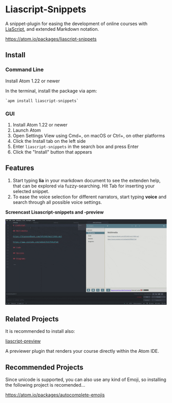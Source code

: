 # Liascript-Snippets

A snippet-plugin for easing the development of online courses with [LiaScript](https://LiaScript.github.io), and extended Markdown notation.

https://atom.io/packages/liascript-snippets

## Install


### Command Line

Install Atom 1.22 or newer

In the terminal, install the package via apm:

    `apm install liascript-snippets`

### GUI

1. Install Atom 1.22 or newer
2. Launch Atom
3. Open Settings View using Cmd+, on macOS or Ctrl+, on other platforms
4. Click the Install tab on the left side
5. Enter `liascript-snippets` in the search box and press Enter
6. Click the "Install" button that appears

## Features

1. Start typing **lia** in your markdown document to see the extenden help, that
   can be explored via fuzzy-searching. Hit Tab for inserting your selected
   snippet.
2. To ease the voice selection for different narrators, start typing **voice**
   and search through all possible voice settings.


**Screencast Lisascript-snippets and -preview**

![screencast](./preview.gif)<!--width= "100%" -->

## Related Projects

It is recommended to install also:

[liascript-preview](https://atom.io/packages/liascript-preview)

A previewer plugin that renders your course directly within the Atom IDE.

## Recommended Projects

Since unicode is supported, you can also use any kind of Emoji, so installing
the following project is recomended...

https://atom.io/packages/autocomplete-emojis
